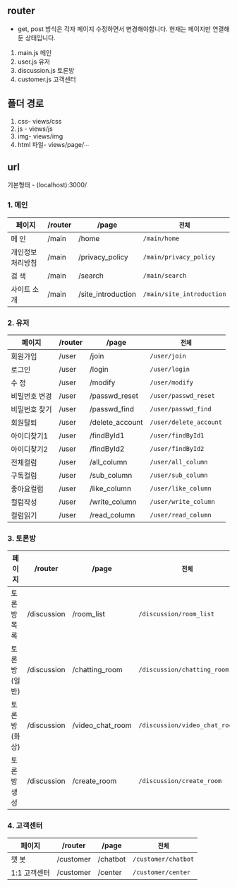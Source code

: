 ## router
- get, post 방식은 각자 페이지 수정하면서 변경해야합니다. 현재는 페이지만 연결해둔 상태입니다.
1. main.js        메인
2. user.js        유저
3. discussion.js  토론방
4. customer.js    고객센터

## 폴더 경로
1. css- views/css
2. js - views/js
3. img- views/img
4. html 파일- views/page/∙∙∙

## url
기본형태 - (localhost):3000/

### 1. 메인
| 페이지 | /router | /page | `전체` |
| ------ | ------- | ----- | ------ |
| 메 인 | /main | /home | `/main/home` |
| 개인정보처리방침 | /main | /privacy_policy | `/main/privacy_policy` |
| 검 색 | /main | /search | `/main/search` |
| 사이트 소개 | /main | /site_introduction | `/main/site_introduction` |

### 2. 유저
| 페이지 | /router | /page | `전체` |
| --- | --- | --- | --- |
| 회원가입 | /user | /join | `/user/join` |
| 로그인 | /user | /login | `/user/login` |
| 수 정 | /user | /modify | `/user/modify` |
| 비밀번호 변경 | /user | /passwd_reset | `/user/passwd_reset` |
| 비밀번호 찾기 | /user | /passwd_find | `/user/passwd_find` |
| 회원탈퇴 | /user | /delete_account | `/user/delete_account` |
| 아이디찾기1 | /user | /findById1 | `/user/findById1` |
| 아이디찾기2 | /user | /findById2 | `/user/findById2` |
| 전체컬럼 | /user | /all_column | `/user/all_column` |
| 구독컬럼 | /user | /sub_column | `/user/sub_column` |
| 좋아요컬럼 | /user | /like_column | `/user/like_column` |
| 컬럼작성 | /user | /write_column | `/user/write_column` |
| 컬럼읽기 | /user | /read_column | `/user/read_column` |

### 3. 토론방
| 페이지 | /router | /page | `전체` |
| --- | --- | --- | --- |
| 토론방 목록 | /discussion | /room_list | `/discussion/room_list` |
| 토론방(일반) | /discussion | /chatting_room | `/discussion/chatting_room` |
| 토론방(화상) | /discussion | /video_chat_room | `/discussion/video_chat_room` |
| 토론방 생성 | /discussion | /create_room | `/discussion/create_room` |

### 4. 고객센터
| 페이지 | /router | /page | `전체` |
| --- | --- | --- | --- |
| 챗 봇 | /customer | /chatbot | `/customer/chatbot` |
| 1:1 고객센터 | /customer | /center | `/customer/center` |
